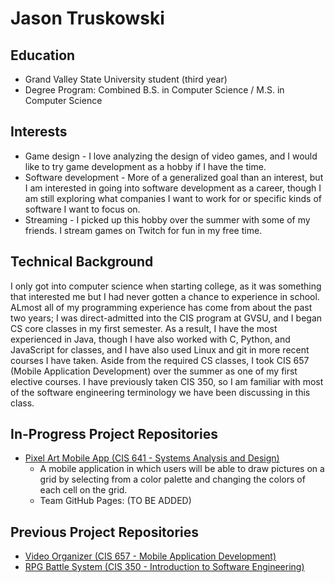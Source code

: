 # Jason Truskowski
## Education
- Grand Valley State University student (third year)
- Degree Program: Combined B.S. in Computer Science / M.S. in Computer Science

## Interests
* Game design - I love analyzing the design of video games, and I would like to try game development as a hobby if I have the time.
* Software development - More of a generalized goal than an interest, but I am interested in going into software development as a career, though I am still exploring what companies I want to work for or specific kinds of software I want to focus on.
* Streaming - I picked up this hobby over the summer with some of my friends. I stream games on Twitch for fun in my free time.

## Technical Background
I only got into computer science when starting college, as it was something that interested me but I had never gotten a chance to experience in school. ALmost all of my programming experience has come from about the past two years; I was direct-admitted into the CIS program at GVSU, and I began CS core classes in my first semester.
As a result, I have the most experienced in Java, though I have also worked with C, Python, and JavaScript for classes, and I have also used Linux and git in more recent courses I have taken.
Aside from the required CS classes, I took CIS 657 (Mobile Application Development) over the summer as one of my first elective courses. I have previously taken CIS 350, so I am familiar with most of the software engineering terminology we have been discussing in this class.

## In-Progress Project Repositories
- [Pixel Art Mobile App (CIS 641 - Systems Analysis and Design)](https://github.com/NessXToJason/GVSU-CIS641-TEAM657)
  - A mobile application in which users will be able to draw pictures on a grid by selecting from a color palette and changing the colors of each cell on the grid.
  - Team GitHub Pages: (TO BE ADDED)

## Previous Project Repositories
- [Video Organizer (CIS 657 - Mobile Application Development)](https://github.com/NessXToJason/VideoOrganizer)
- [RPG Battle System (CIS 350 - Introduction to Software Engineering)](https://github.com/NessXToJason/CIS-350-RPG-Battle-System)
